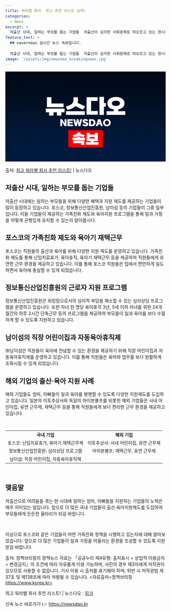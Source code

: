 ```yaml
---
title: 워라밸 회사  최고 추천 리스트 요약!
categories:
  - News
excerpt: >
  저출산 시대, 일하는 부모를 돕는 기업들  저출산이 심각한 사회문제로 떠오르고 있는 현시점, 이를 해결하기 …
feature_text: >
  ## navernews 실시간 뉴스 속보입니다.

  저출산 시대, 일하는 부모를 돕는 기업들  저출산이 심각한 사회문제로 떠오르고 있는 현시점, 이를 해결하기 …
image: '/assets/img/newsdao_breakingnews.jpg'
---
```


![뉴스다오 속보](/assets/img/newsdao_breakingnews.jpg)

<p>출처: <a href="https://newsdao.kr/4508" rel="dofollow">최고 워라밸 회사 추천 리스트!</a> | 뉴스다오</p>

<h2 data-ke-size="size26">저출산 시대, 일하는 부모를 돕는 기업들</h2>
저출산 시대에는 일하는 부모들을 위해 다양한 혜택과 지원 제도를 제공하는 기업들이 많이 등장하고 있습니다. 포스코, 정보통신산업진흥원, 남이섬 등의 기업들이 그중 일부입니다. 이들 기업들이 제공하는 가족친화 제도와 육아지원 프로그램을 통해 일과 가정을 어떻게 균형있게 유지할 수 있는지 알아봅시다.

<h2 data-ke-size="size24">포스코의 가족친화 제도와 육아기 재택근무</h2>
포스코는 직원들의 출산과 육아를 위해 다양한 지원 제도를 운영하고 있습니다. 가족친화 제도를 통해 난임치료휴가, 육아휴직, 육아기 재택근무 등을 제공하여 직원들에게 유연한 근무 환경을 제공하고 있습니다. 이를 통해 포스코 직원들은 집에서 편안하게 일도 하면서 육아에 충실할 수 있게 되었습니다.

<h2 data-ke-size="size24">정보통신산업진흥원의 근로자 지원 프로그램</h2>
정보통신산업진흥원은 워킹맘으로서의 심리적 부담을 해소할 수 있는 심리상담 프로그램을 운영하고 있습니다. 또한 자녀 한 명당 육아휴직 3년, 5세 이하 자녀를 위한 24개월간의 하루 2시간 단축근무 등의 프로그램을 제공하여 부모들이 일과 육아를 보다 수월하게 할 수 있도록 지원하고 있습니다.

<h2 data-ke-size="size24">남이섬의 직장 어린이집과 자동육아휴직제</h2>
㈜남이섬은 직원들이 육아에 전념할 수 있는 환경을 제공하기 위해 직장 어린이집과 자동육아휴직제를 운영하고 있습니다. 이를 통해 직원들은 육아와 업무를 보다 원활하게 조화시킬 수 있게 되었습니다.

<h2 data-ke-size="size24">해외 기업의 출산·육아 지원 사례</h2>
해외 기업들도 엄마, 아빠들이 일과 육아를 병행할 수 있도록 다양한 지원제도를 도입하고 있습니다. 일본의 이토추상사와 독일의 마이본볼프를 비롯한 해외 기업들은 사내 어린이집, 유연 근무제, 재택근무 등을 통해 직원들에게 보다 편리한 근무 환경을 제공하고 있습니다.

<p data-ke-size="size16">&nbsp;</p>

<table>
	<tbody>
		<tr>
			<td style="text-align: center; height: 17px;"><b>국내 기업</b></td>
			<td style="text-align: center; height: 17px;"><b>해외 기업</b></td>
		</tr>
		<tr>
			<td style="text-align: center; height: 17px;">포스코: 난임치료휴가, 육아기 재택근무제</td>
			<td style="text-align: center; height: 17px;">이토추상사: 사내 어린이집, 유연 근무제</td>
		</tr>
		<tr>
			<td style="text-align: center; height: 17px;">정보통신산업진흥원: 심리상담 프로그램</td>
			<td style="text-align: center; height: 17px;">마이본볼프: 재택근무, 유연 근무제</td>
		</tr>
		<tr>
			<td style="text-align: center; height: 17px;">남이섬: 직장 어린이집, 자동육아휴직제</td>
			<td style="text-align: center; height: 17px;">&nbsp;</td>
		</tr>
	</tbody>
</table>

<p data-ke-size="size16">&nbsp;</p>

<h2 data-ke-size="size24">맺음말</h2>
저출산으로 어려움을 겪는 현 시대에 일하는 엄마, 아빠들을 지원하는 기업들의 노력은 매우 의미있는 일입니다. 앞으로 더 많은 국내 기업들이 출산·육아지원제도를 도입하여 부모들에게 든든한 울타리가 되길 바랍니다.

<p data-ke-size="size16">&nbsp;</p>
이상으로 포스코와 같은 기업들이 어떤 가족친화 정책을 시행하고 있는지에 대해 알아보았습니다. 앞으로 더 많은 기업들이 일과 가정을 어울리는 환경을 조성할 수 있도록 지원받길 바랍니다.

출처: 정책브리핑의 정책뉴스 자료는 「공공누리 제4유형: 출처표시 + 상업적 이용금지 + 변경금지」의 조건에 따라 자유롭게 이용 가능하며, 사진의 경우 제3자에게 저작권이 있으므로 사용할 수 없습니다. 기사 이용 시 출처를 표기해야 하며, 위반 시 저작권법 제37조 및 제138조에 따라 처벌될 수 있습니다. <자료출처=정책브리핑 https://www.korea.kr>

최고 워라밸 회사 추천 리스트! | 뉴스다오 : [링크](https://newsdao.kr/4508) 

신속 뉴스 바로가기 👉 <a href="https://newsdao.kr" rel="dofollow">https://newsdao.kr</a>



